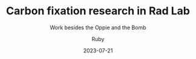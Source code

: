 ---
layout:     post
title:      "Carbon fixation research in Rad Lab"
subtitle:   "Work besides the Oppie and the Bomb"
date:       2023-07-21
author:     "Ruby"
header-img: "img/in-post/post-oppie/psc.jpeg"
multilingual: "0"
disqus_username: brainfo
catalog: true
catalog_depth: 2
tags:
    - entertainment
    - science
    - history
---